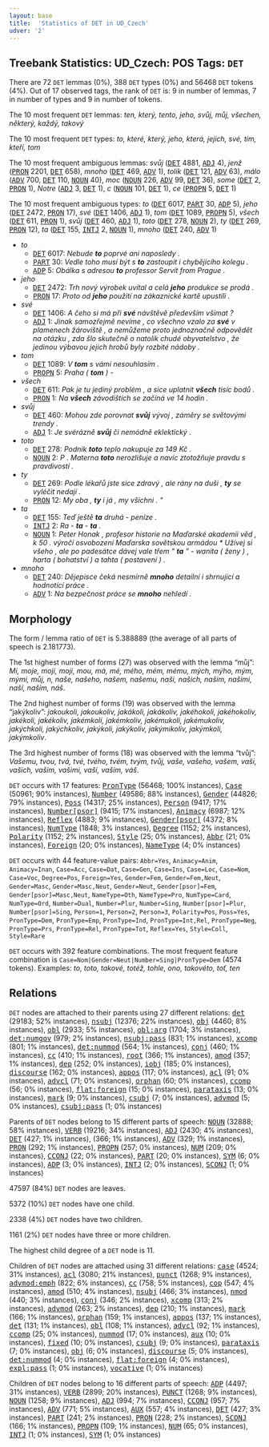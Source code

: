 ```yaml
---
layout: base
title:  'Statistics of DET in UD_Czech'
udver: '2'
---
```


## Treebank Statistics: UD_Czech: POS Tags: `DET`

There are 72 `DET` lemmas (0%), 388 `DET` types (0%) and 56468 `DET` tokens (4%).
Out of 17 observed tags, the rank of `DET` is: 9 in number of lemmas, 7 in number of types and 9 in number of tokens.

The 10 most frequent `DET` lemmas: <em>ten, který, tento, jeho, svůj, můj, všechen, některý, každý, takový</em>

The 10 most frequent `DET` types:  <em>to, které, který, jeho, která, jejich, své, tím, kteří, tom</em>

The 10 most frequent ambiguous lemmas: <em>svůj</em> (<tt><a href="cs-pos-DET.html">DET</a></tt> 4881, <tt><a href="cs-pos-ADJ.html">ADJ</a></tt> 4), <em>jenž</em> (<tt><a href="cs-pos-PRON.html">PRON</a></tt> 2201, <tt><a href="cs-pos-DET.html">DET</a></tt> 658), <em>mnoho</em> (<tt><a href="cs-pos-DET.html">DET</a></tt> 469, <tt><a href="cs-pos-ADV.html">ADV</a></tt> 1), <em>tolik</em> (<tt><a href="cs-pos-DET.html">DET</a></tt> 121, <tt><a href="cs-pos-ADV.html">ADV</a></tt> 63), <em>málo</em> (<tt><a href="cs-pos-ADV.html">ADV</a></tt> 700, <tt><a href="cs-pos-DET.html">DET</a></tt> 110, <tt><a href="cs-pos-NOUN.html">NOUN</a></tt> 40), <em>moc</em> (<tt><a href="cs-pos-NOUN.html">NOUN</a></tt> 226, <tt><a href="cs-pos-ADV.html">ADV</a></tt> 99, <tt><a href="cs-pos-DET.html">DET</a></tt> 36), <em>some</em> (<tt><a href="cs-pos-DET.html">DET</a></tt> 2, <tt><a href="cs-pos-PRON.html">PRON</a></tt> 1), <em>Notre</em> (<tt><a href="cs-pos-ADJ.html">ADJ</a></tt> 3, <tt><a href="cs-pos-DET.html">DET</a></tt> 1), <em>c</em> (<tt><a href="cs-pos-NOUN.html">NOUN</a></tt> 101, <tt><a href="cs-pos-DET.html">DET</a></tt> 1), <em>ce</em> (<tt><a href="cs-pos-PROPN.html">PROPN</a></tt> 5, <tt><a href="cs-pos-DET.html">DET</a></tt> 1)

The 10 most frequent ambiguous types:  <em>to</em> (<tt><a href="cs-pos-DET.html">DET</a></tt> 6017, <tt><a href="cs-pos-PART.html">PART</a></tt> 30, <tt><a href="cs-pos-ADP.html">ADP</a></tt> 5), <em>jeho</em> (<tt><a href="cs-pos-DET.html">DET</a></tt> 2472, <tt><a href="cs-pos-PRON.html">PRON</a></tt> 17), <em>své</em> (<tt><a href="cs-pos-DET.html">DET</a></tt> 1406, <tt><a href="cs-pos-ADJ.html">ADJ</a></tt> 1), <em>tom</em> (<tt><a href="cs-pos-DET.html">DET</a></tt> 1089, <tt><a href="cs-pos-PROPN.html">PROPN</a></tt> 5), <em>všech</em> (<tt><a href="cs-pos-DET.html">DET</a></tt> 611, <tt><a href="cs-pos-PRON.html">PRON</a></tt> 1), <em>svůj</em> (<tt><a href="cs-pos-DET.html">DET</a></tt> 460, <tt><a href="cs-pos-ADJ.html">ADJ</a></tt> 1), <em>toto</em> (<tt><a href="cs-pos-DET.html">DET</a></tt> 278, <tt><a href="cs-pos-NOUN.html">NOUN</a></tt> 2), <em>ty</em> (<tt><a href="cs-pos-DET.html">DET</a></tt> 269, <tt><a href="cs-pos-PRON.html">PRON</a></tt> 12), <em>ta</em> (<tt><a href="cs-pos-DET.html">DET</a></tt> 155, <tt><a href="cs-pos-INTJ.html">INTJ</a></tt> 2, <tt><a href="cs-pos-NOUN.html">NOUN</a></tt> 1), <em>mnoho</em> (<tt><a href="cs-pos-DET.html">DET</a></tt> 240, <tt><a href="cs-pos-ADV.html">ADV</a></tt> 1)


* <em>to</em>
  * <tt><a href="cs-pos-DET.html">DET</a></tt> 6017: <em>Nebude <b>to</b> poprvé ani naposledy .</em>
  * <tt><a href="cs-pos-PART.html">PART</a></tt> 30: <em>Vedle toho musí být s <b>to</b> zastoupit i chybějícího kolegu .</em>
  * <tt><a href="cs-pos-ADP.html">ADP</a></tt> 5: <em>Obálka s adresou <b>to</b> professor Servít from Prague .</em>
* <em>jeho</em>
  * <tt><a href="cs-pos-DET.html">DET</a></tt> 2472: <em>Trh nový výrobek uvítal a celá <b>jeho</b> produkce se prodá .</em>
  * <tt><a href="cs-pos-PRON.html">PRON</a></tt> 17: <em>Proto od <b>jeho</b> použití na zákaznické kartě upustili .</em>
* <em>své</em>
  * <tt><a href="cs-pos-DET.html">DET</a></tt> 1406: <em>A čeho si má při <b>své</b> návštěvě především všímat ?</em>
  * <tt><a href="cs-pos-ADJ.html">ADJ</a></tt> 1: <em>Jinak samozřejmě nevíme , co všechno vzalo za <b>své</b> v plamenech žároviště , a nemůžeme proto jednoznačně odpovědět na otázku , zda šlo skutečně o natolik chudé obyvatelstvo , že jedinou výbavou jejich hrobů byly rozbité nádoby .</em>
* <em>tom</em>
  * <tt><a href="cs-pos-DET.html">DET</a></tt> 1089: <em>V <b>tom</b> s vámi nesouhlasím .</em>
  * <tt><a href="cs-pos-PROPN.html">PROPN</a></tt> 5: <em>Praha ( <b>tom</b> ) -</em>
* <em>všech</em>
  * <tt><a href="cs-pos-DET.html">DET</a></tt> 611: <em>Pak je tu jediný problém , a sice uplatnit <b>všech</b> tisíc bodů .</em>
  * <tt><a href="cs-pos-PRON.html">PRON</a></tt> 1: <em>Na <b>všech</b> závodištích se začíná ve 14 hodin .</em>
* <em>svůj</em>
  * <tt><a href="cs-pos-DET.html">DET</a></tt> 460: <em>Mohou zde porovnat <b>svůj</b> vývoj , záměry se světovými trendy .</em>
  * <tt><a href="cs-pos-ADJ.html">ADJ</a></tt> 1: <em>Je svérázně <b>svůj</b> či nemódně eklektický .</em>
* <em>toto</em>
  * <tt><a href="cs-pos-DET.html">DET</a></tt> 278: <em>Podnik <b>toto</b> teplo nakupuje za 149 Kč .</em>
  * <tt><a href="cs-pos-NOUN.html">NOUN</a></tt> 2: <em>P . Materna <b>toto</b> nerozlišuje a navíc ztotožňuje pravdu s pravdivostí .</em>
* <em>ty</em>
  * <tt><a href="cs-pos-DET.html">DET</a></tt> 269: <em>Podle lékařů jste sice zdravý , ale rány na duši , <b>ty</b> se vyléčit nedají .</em>
  * <tt><a href="cs-pos-PRON.html">PRON</a></tt> 12: <em>My oba , <b>ty</b> i já , my všichni . "</em>
* <em>ta</em>
  * <tt><a href="cs-pos-DET.html">DET</a></tt> 155: <em>Teď ještě <b>ta</b> druhá - peníze .</em>
  * <tt><a href="cs-pos-INTJ.html">INTJ</a></tt> 2: <em>Ra - <b>ta</b> - <b>ta</b> .</em>
  * <tt><a href="cs-pos-NOUN.html">NOUN</a></tt> 1: <em>Peter Honak , profesor historie na Maďarské akademii věd , k 50 . výročí osvobození Maďarska sovětskou armádou * Užívej si všeho , ale po padesátce dávej vale třem " <b>ta</b> " - wanita ( ženy ) , harta ( bohatství ) a tahta ( postavení ) .</em>
* <em>mnoho</em>
  * <tt><a href="cs-pos-DET.html">DET</a></tt> 240: <em>Dějepisce čeká nesmírně <b>mnoho</b> detailní i shrnující a hodnotící práce .</em>
  * <tt><a href="cs-pos-ADV.html">ADV</a></tt> 1: <em>Na bezpečnost práce se <b>mnoho</b> nehledí .</em>

## Morphology

The form / lemma ratio of `DET` is 5.388889 (the average of all parts of speech is 2.181773).

The 1st highest number of forms (27) was observed with the lemma “můj”: <em>Mí, moje, moji, mojí, mou, má, mé, mého, mém, mému, mých, mýho, mým, mými, můj, n, naše, našeho, našem, našemu, naši, našich, našim, našimi, naší, naším, náš</em>.

The 2nd highest number of forms (19) was observed with the lemma “jakýkoliv”: <em>jakoukoli, jakoukoliv, jakákoli, jakákoliv, jakéhokoli, jakéhokoliv, jakékoli, jakékoliv, jakémkoli, jakémkoliv, jakémukoli, jakémukoliv, jakýchkoli, jakýchkoliv, jakýkoli, jakýkoliv, jakýmikoliv, jakýmkoli, jakýmkoliv</em>.

The 3rd highest number of forms (18) was observed with the lemma “tvůj”: <em>Vašemu, tvou, tvá, tvé, tvého, tvém, tvým, tvůj, vaše, vašeho, vašem, vaši, vašich, vašim, vašimi, vaší, vaším, váš</em>.

`DET` occurs with 17 features: <tt><a href="cs-feat-PronType.html">PronType</a></tt> (56468; 100% instances), <tt><a href="cs-feat-Case.html">Case</a></tt> (50961; 90% instances), <tt><a href="cs-feat-Number.html">Number</a></tt> (49586; 88% instances), <tt><a href="cs-feat-Gender.html">Gender</a></tt> (44826; 79% instances), <tt><a href="cs-feat-Poss.html">Poss</a></tt> (14317; 25% instances), <tt><a href="cs-feat-Person.html">Person</a></tt> (9417; 17% instances), <tt><a href="cs-feat-Number-psor.html">Number[psor]</a></tt> (9415; 17% instances), <tt><a href="cs-feat-Animacy.html">Animacy</a></tt> (6987; 12% instances), <tt><a href="cs-feat-Reflex.html">Reflex</a></tt> (4883; 9% instances), <tt><a href="cs-feat-Gender-psor.html">Gender[psor]</a></tt> (4372; 8% instances), <tt><a href="cs-feat-NumType.html">NumType</a></tt> (1848; 3% instances), <tt><a href="cs-feat-Degree.html">Degree</a></tt> (1152; 2% instances), <tt><a href="cs-feat-Polarity.html">Polarity</a></tt> (1152; 2% instances), <tt><a href="cs-feat-Style.html">Style</a></tt> (25; 0% instances), <tt><a href="cs-feat-Abbr.html">Abbr</a></tt> (21; 0% instances), <tt><a href="cs-feat-Foreign.html">Foreign</a></tt> (20; 0% instances), <tt><a href="cs-feat-NameType.html">NameType</a></tt> (4; 0% instances)

`DET` occurs with 44 feature-value pairs: `Abbr=Yes`, `Animacy=Anim`, `Animacy=Inan`, `Case=Acc`, `Case=Dat`, `Case=Gen`, `Case=Ins`, `Case=Loc`, `Case=Nom`, `Case=Voc`, `Degree=Pos`, `Foreign=Yes`, `Gender=Fem`, `Gender=Fem,Neut`, `Gender=Masc`, `Gender=Masc,Neut`, `Gender=Neut`, `Gender[psor]=Fem`, `Gender[psor]=Masc,Neut`, `NameType=Oth`, `NameType=Pro`, `NumType=Card`, `NumType=Ord`, `Number=Dual`, `Number=Plur`, `Number=Sing`, `Number[psor]=Plur`, `Number[psor]=Sing`, `Person=1`, `Person=2`, `Person=3`, `Polarity=Pos`, `Poss=Yes`, `PronType=Dem`, `PronType=Emp`, `PronType=Ind`, `PronType=Int,Rel`, `PronType=Neg`, `PronType=Prs`, `PronType=Rel`, `PronType=Tot`, `Reflex=Yes`, `Style=Coll`, `Style=Rare`

`DET` occurs with 392 feature combinations.
The most frequent feature combination is `Case=Nom|Gender=Neut|Number=Sing|PronType=Dem` (4574 tokens).
Examples: <em>to, toto, takové, totéž, tohle, ono, takovéto, toť, ten</em>


## Relations

`DET` nodes are attached to their parents using 27 different relations: <tt><a href="cs-dep-det.html">det</a></tt> (29183; 52% instances), <tt><a href="cs-dep-nsubj.html">nsubj</a></tt> (12376; 22% instances), <tt><a href="cs-dep-obj.html">obj</a></tt> (4460; 8% instances), <tt><a href="cs-dep-obl.html">obl</a></tt> (2933; 5% instances), <tt><a href="cs-dep-obl-arg.html">obl:arg</a></tt> (1704; 3% instances), <tt><a href="cs-dep-det-numgov.html">det:numgov</a></tt> (979; 2% instances), <tt><a href="cs-dep-nsubj-pass.html">nsubj:pass</a></tt> (831; 1% instances), <tt><a href="cs-dep-xcomp.html">xcomp</a></tt> (801; 1% instances), <tt><a href="cs-dep-det-nummod.html">det:nummod</a></tt> (564; 1% instances), <tt><a href="cs-dep-conj.html">conj</a></tt> (460; 1% instances), <tt><a href="cs-dep-cc.html">cc</a></tt> (410; 1% instances), <tt><a href="cs-dep-root.html">root</a></tt> (366; 1% instances), <tt><a href="cs-dep-amod.html">amod</a></tt> (357; 1% instances), <tt><a href="cs-dep-dep.html">dep</a></tt> (252; 0% instances), <tt><a href="cs-dep-iobj.html">iobj</a></tt> (185; 0% instances), <tt><a href="cs-dep-discourse.html">discourse</a></tt> (162; 0% instances), <tt><a href="cs-dep-appos.html">appos</a></tt> (117; 0% instances), <tt><a href="cs-dep-acl.html">acl</a></tt> (91; 0% instances), <tt><a href="cs-dep-advcl.html">advcl</a></tt> (71; 0% instances), <tt><a href="cs-dep-orphan.html">orphan</a></tt> (60; 0% instances), <tt><a href="cs-dep-ccomp.html">ccomp</a></tt> (56; 0% instances), <tt><a href="cs-dep-flat-foreign.html">flat:foreign</a></tt> (15; 0% instances), <tt><a href="cs-dep-parataxis.html">parataxis</a></tt> (13; 0% instances), <tt><a href="cs-dep-mark.html">mark</a></tt> (9; 0% instances), <tt><a href="cs-dep-csubj.html">csubj</a></tt> (7; 0% instances), <tt><a href="cs-dep-advmod.html">advmod</a></tt> (5; 0% instances), <tt><a href="cs-dep-csubj-pass.html">csubj:pass</a></tt> (1; 0% instances)

Parents of `DET` nodes belong to 15 different parts of speech: <tt><a href="cs-pos-NOUN.html">NOUN</a></tt> (32888; 58% instances), <tt><a href="cs-pos-VERB.html">VERB</a></tt> (19216; 34% instances), <tt><a href="cs-pos-ADJ.html">ADJ</a></tt> (2430; 4% instances), <tt><a href="cs-pos-DET.html">DET</a></tt> (427; 1% instances),  (366; 1% instances), <tt><a href="cs-pos-ADV.html">ADV</a></tt> (329; 1% instances), <tt><a href="cs-pos-PRON.html">PRON</a></tt> (292; 1% instances), <tt><a href="cs-pos-PROPN.html">PROPN</a></tt> (257; 0% instances), <tt><a href="cs-pos-NUM.html">NUM</a></tt> (209; 0% instances), <tt><a href="cs-pos-CCONJ.html">CCONJ</a></tt> (22; 0% instances), <tt><a href="cs-pos-PART.html">PART</a></tt> (20; 0% instances), <tt><a href="cs-pos-SYM.html">SYM</a></tt> (6; 0% instances), <tt><a href="cs-pos-ADP.html">ADP</a></tt> (3; 0% instances), <tt><a href="cs-pos-INTJ.html">INTJ</a></tt> (2; 0% instances), <tt><a href="cs-pos-SCONJ.html">SCONJ</a></tt> (1; 0% instances)

47597 (84%) `DET` nodes are leaves.

5372 (10%) `DET` nodes have one child.

2338 (4%) `DET` nodes have two children.

1161 (2%) `DET` nodes have three or more children.

The highest child degree of a `DET` node is 11.

Children of `DET` nodes are attached using 31 different relations: <tt><a href="cs-dep-case.html">case</a></tt> (4524; 31% instances), <tt><a href="cs-dep-acl.html">acl</a></tt> (3080; 21% instances), <tt><a href="cs-dep-punct.html">punct</a></tt> (1268; 9% instances), <tt><a href="cs-dep-advmod-emph.html">advmod:emph</a></tt> (822; 6% instances), <tt><a href="cs-dep-cc.html">cc</a></tt> (758; 5% instances), <tt><a href="cs-dep-cop.html">cop</a></tt> (547; 4% instances), <tt><a href="cs-dep-amod.html">amod</a></tt> (510; 4% instances), <tt><a href="cs-dep-nsubj.html">nsubj</a></tt> (466; 3% instances), <tt><a href="cs-dep-nmod.html">nmod</a></tt> (440; 3% instances), <tt><a href="cs-dep-conj.html">conj</a></tt> (346; 2% instances), <tt><a href="cs-dep-xcomp.html">xcomp</a></tt> (313; 2% instances), <tt><a href="cs-dep-advmod.html">advmod</a></tt> (263; 2% instances), <tt><a href="cs-dep-dep.html">dep</a></tt> (210; 1% instances), <tt><a href="cs-dep-mark.html">mark</a></tt> (166; 1% instances), <tt><a href="cs-dep-orphan.html">orphan</a></tt> (159; 1% instances), <tt><a href="cs-dep-appos.html">appos</a></tt> (137; 1% instances), <tt><a href="cs-dep-det.html">det</a></tt> (131; 1% instances), <tt><a href="cs-dep-obl.html">obl</a></tt> (108; 1% instances), <tt><a href="cs-dep-advcl.html">advcl</a></tt> (92; 1% instances), <tt><a href="cs-dep-ccomp.html">ccomp</a></tt> (25; 0% instances), <tt><a href="cs-dep-nummod.html">nummod</a></tt> (17; 0% instances), <tt><a href="cs-dep-aux.html">aux</a></tt> (10; 0% instances), <tt><a href="cs-dep-fixed.html">fixed</a></tt> (10; 0% instances), <tt><a href="cs-dep-csubj.html">csubj</a></tt> (9; 0% instances), <tt><a href="cs-dep-parataxis.html">parataxis</a></tt> (7; 0% instances), <tt><a href="cs-dep-obj.html">obj</a></tt> (6; 0% instances), <tt><a href="cs-dep-discourse.html">discourse</a></tt> (5; 0% instances), <tt><a href="cs-dep-det-nummod.html">det:nummod</a></tt> (4; 0% instances), <tt><a href="cs-dep-flat-foreign.html">flat:foreign</a></tt> (4; 0% instances), <tt><a href="cs-dep-expl-pass.html">expl:pass</a></tt> (1; 0% instances), <tt><a href="cs-dep-vocative.html">vocative</a></tt> (1; 0% instances)

Children of `DET` nodes belong to 16 different parts of speech: <tt><a href="cs-pos-ADP.html">ADP</a></tt> (4497; 31% instances), <tt><a href="cs-pos-VERB.html">VERB</a></tt> (2899; 20% instances), <tt><a href="cs-pos-PUNCT.html">PUNCT</a></tt> (1268; 9% instances), <tt><a href="cs-pos-NOUN.html">NOUN</a></tt> (1258; 9% instances), <tt><a href="cs-pos-ADJ.html">ADJ</a></tt> (994; 7% instances), <tt><a href="cs-pos-CCONJ.html">CCONJ</a></tt> (957; 7% instances), <tt><a href="cs-pos-ADV.html">ADV</a></tt> (771; 5% instances), <tt><a href="cs-pos-AUX.html">AUX</a></tt> (557; 4% instances), <tt><a href="cs-pos-DET.html">DET</a></tt> (427; 3% instances), <tt><a href="cs-pos-PART.html">PART</a></tt> (241; 2% instances), <tt><a href="cs-pos-PRON.html">PRON</a></tt> (228; 2% instances), <tt><a href="cs-pos-SCONJ.html">SCONJ</a></tt> (166; 1% instances), <tt><a href="cs-pos-PROPN.html">PROPN</a></tt> (109; 1% instances), <tt><a href="cs-pos-NUM.html">NUM</a></tt> (65; 0% instances), <tt><a href="cs-pos-INTJ.html">INTJ</a></tt> (1; 0% instances), <tt><a href="cs-pos-SYM.html">SYM</a></tt> (1; 0% instances)

